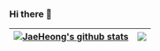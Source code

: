 ### Hi there 👋

<!--
**JaeHeong/JaeHeong** is a ✨ _special_ ✨ repository because its `README.md` (this file) appears on your GitHub profile.

Here are some ideas to get you started:

- 🔭 I’m currently working on ...
- 🌱 I’m currently learning ...
- 👯 I’m looking to collaborate on ...
- 🤔 I’m looking for help with ...
- 💬 Ask me about ...
- 📫 How to reach me: ...
- 😄 Pronouns: ...
- ⚡ Fun fact: ...
-->

| <a href="https://github.com/JaeHeong"><img align="center" src="https://github-readme-stats.vercel.app/api?username=JaeHeong&show_icons=true&include_all_commits=true&theme=buefy&hide_border=true" alt="JaeHeong's github stats" /></a> | <a href="https://github.com/JaeHeong"><img align="center" src="https://github-readme-stats.vercel.app/api/top-langs/?username=JaeHeong&layout=compact&theme=buefy&hide_border=true" /></a> |
| ------------- | ------------- |
